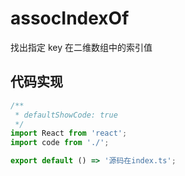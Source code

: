 # assocIndexOf

找出指定 key 在二维数组中的索引值

## 代码实现

```jsx
/**
 * defaultShowCode: true
 */ 
import React from 'react';
import code from './';

export default () => '源码在index.ts';
```